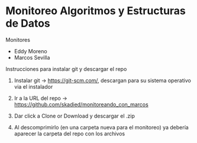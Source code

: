 # Monitoreo Algoritmos y Estructuras de Datos

Monitores

  - Eddy Moreno
  - Marcos Sevilla
 
Instrucciones para instalar git y descargar el repo

  1. Instalar git -> https://git-scm.com/, descargan para su sistema operativo via el instalador
  
  2. Ir a la URL del repo -> https://github.com/skadied/monitoreando_con_marcos
  
  3. Dar click a Clone or Download y descargar el .zip
  
  4. Al descomprimirlo (en una carpeta nueva para el monitoreo) ya debería aparecer la carpeta del repo con los archivos
